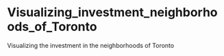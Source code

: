 # Visualizing_investment_neighborhoods_of_Toronto
Visualizing the investment in the neighborhoods of Toronto
